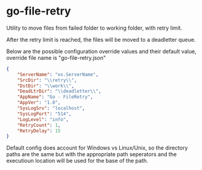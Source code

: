 # go-file-retry
Utility to move files from failed folder to working folder, with retry limit.

After the retry limit is reached, the files will be moved to a deadletter queue.

Below are the possible configuration override values and their default value, override file name is "go-file-retry.json"
```json
{
	"ServerName": "os.ServerName",
	"SrcDir": "\\retry\\",
	"DstDir": "\\work\\",
	"DeadLtrDir": "\\deadletter\\",
	"AppName": "Go - FileRetry",
	"AppVer": "1.0",
	"SysLogSrv": "localhost",
	"SysLogPort": "514",
	"LogLevel": "info",
	"RetryCount": 1,
	"RetryDelay": 15
}
```

Default config does account for Windows vs Linux/Unix, so the directory paths are the same but with the appropriate path seperators and the executioun location will be used for the base of the path.  

